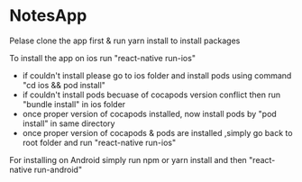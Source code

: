 # NotesApp

Pelase clone the app first & run yarn install to install packages

To install the app on ios run "react-native run-ios"
 - if couldn't install please go to ios folder and install pods using command "cd ios && pod install"
 - if couldn't install pods becuase of cocapods version conflict then run "bundle install" in ios folder
 - once proper version of cocapods installed, now install pods by "pod install" in same directory
 - once proper version of cocapods & pods are installed ,simply go back to root folder and run "react-native run-ios"
 
 
 For installing on Android simply run npm or yarn install and then "react-native run-android"
